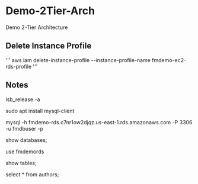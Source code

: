 # Demo-2Tier-Arch
Demo 2-Tier Architecture

## Delete Instance Profile 
'''
aws iam delete-instance-profile --instance-profile-name fmdemo-ec2-rds-profile
'''
## Notes
 
lsb_release -a

sudo apt install mysql-client

mysql -h fmdemo-rds.c7nr1ow2djqz.us-east-1.rds.amazonaws.com -P 3306 -u fmdbuser -p <manuallyentry>

show databases;

use fmdemords

show tables;

select * from authors;
